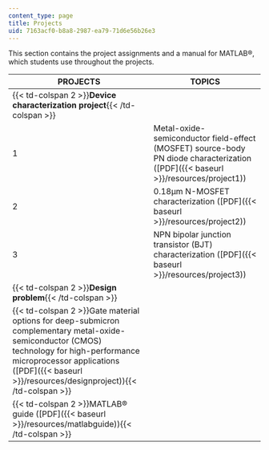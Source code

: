 ```yaml
---
content_type: page
title: Projects
uid: 7163acf0-b8a8-2987-ea79-71d6e56b26e3
---
```


This section contains the project assignments and a manual for MATLAB®, which students use throughout the projects.

| PROJECTS | TOPICS |
| --- | --- |
| {{< td-colspan 2 >}}**Device characterization project**{{< /td-colspan >}} ||
| 1 | Metal-oxide-semiconductor field-effect (MOSFET) source-body PN diode characterization ([PDF]({{< baseurl >}}/resources/project1)) |
| 2 | 0.18μm N-MOSFET characterization ([PDF]({{< baseurl >}}/resources/project2)) |
| 3 | NPN bipolar junction transistor (BJT) characterization ([PDF]({{< baseurl >}}/resources/project3)) |
| {{< td-colspan 2 >}}**Design problem**{{< /td-colspan >}} ||
| {{< td-colspan 2 >}}Gate material options for deep-submicron complementary metal-oxide-semiconductor (CMOS) technology for high-performance microprocessor applications ([PDF]({{< baseurl >}}/resources/designproject)){{< /td-colspan >}} ||
| {{< td-colspan 2 >}}MATLAB® guide ([PDF]({{< baseurl >}}/resources/matlabguide)){{< /td-colspan >}} |